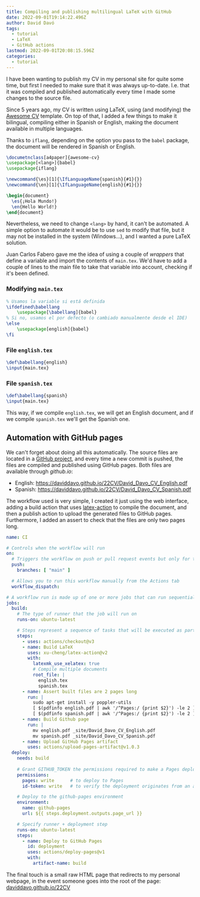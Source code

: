 ```yaml
---
title: Compiling and publishing multilingual LaTeX with GitHub
date: 2022-09-01T19:14:22.496Z
author: David Davó
tags:
  - tutorial
  - LaTeX
  - GitHub actions
lastmod: 2022-09-01T20:08:15.596Z
categories:
  - tutorial
---
```


I have been wanting to publish my CV in my personal site for quite some time, but first I needed
to make sure that it was always up-to-date. I.e. that it was compiled and published automatically
every time I made some changes to the source file.

Since 5 years ago, my CV is written using LaTeX, using (and modifying) the [Awesome CV](https://github.com/posquit0/Awesome-CV) template. On top of that, I added a few things to make it bilingual, compiling
either in Spanish or English, making the document available in multiple languages.

Thanks to `iflang`, depending on the option you pass to the `babel` package, the document will be rendered in Spanish or English.

```latex
\documetnclass[a4paper]{awesome-cv}
\usepackage[<lang>]{babel}
\usepackage{iflang}

\newcommand{\es}[1]{\IfLanguageName{spanish}{#1}{}}
\newcommand{\en}[1]{\IfLanguageName{english}{#1}{}}

\begin{document}
  \es{¡Hola Mundo!}
  \en{Hello World!}
\end{document}
```

Nevertheless, we need to change `<lang>` by hand, it can't be automated. A simple option to automate it
would be to use `sed` to modify that file, but it may not be installed in the system (Windows...), and I wanted a pure LaTeX solution.

Juan Carlos Fabero gave me the idea of using a couple of _wrappers_ that define a variable and import
the contents of `main.tex`. We'd have to add a couple of lines to the main file to take that
variable into account, checking if it's been defined.

### Modifying `main.tex`
```latex
% Usamos la variable si está definida
\ifdefined\babellang
    \usepackage[\babellang]{babel}
% Si no, usamos el por defecto (o cambiado manualmente desde el IDE)
\else
    \usepackage[english]{babel}
\fi
```

### File `english.tex`
```latex
\def\babellang{english}
\input{main.tex}
```

### File `spanish.tex`
```latex
\def\babellang{spanish}
\input{main.tex}
```

This way, if we compile `english.tex`, we will get an English document, and if we compile `spanish.tex` we'll get the Spanish one.

## Automation with GitHub pages

We can't forget about doing all this automatically. The source files are located in a [GitHub project](https://github.com/daviddavo/22CV), and every time a new commit is pushed, the files are compiled and published using GitHub pages. Both files are available through _github.io_:

- English: https://daviddavo.github.io/22CV/David_Davo_CV_English.pdf
- Spanish: https://daviddavo.github.io/22CV/David_Davo_CV_Spanish.pdf

The workflow used is very simple, I created it just using the web interface, adding a build action that uses [latex-action](https://github.com/marketplace/actions/github-action-for-latex) to compile the document, and then a publish action to upload the generated files to GitHub pages. Furthermore, I added an assert to check
that the files are only two pages long.

```yaml
name: CI

# Controls when the workflow will run
on:
  # Triggers the workflow on push or pull request events but only for the "main" branch
  push:
    branches: [ "main" ]

  # Allows you to run this workflow manually from the Actions tab
  workflow_dispatch:

# A workflow run is made up of one or more jobs that can run sequentially or in parallel
jobs:
  build:
    # The type of runner that the job will run on
    runs-on: ubuntu-latest

    # Steps represent a sequence of tasks that will be executed as part of the job
    steps:
      - uses: actions/checkout@v3
      - name: Build LaTeX
        uses: xu-cheng/latex-action@v2
        with:
          latexmk_use_xelatex: true
          # Compile multiple documents
          root_file: |
            english.tex
            spanish.tex
      - name: Assert built files are 2 pages long
        run: |
          sudo apt-get install -y poppler-utils
          [ $(pdfinfo english.pdf | awk '/^Pages:/ {print $2}') -le 2 ]
          [ $(pdfinfo spanish.pdf | awk '/^Pages:/ {print $2}') -le 2 ]
      - name: Build Github page
        run: |
          mv english.pdf _site/David_Davo_CV_English.pdf
          mv spanish.pdf _site/David_Davo_CV_Spanish.pdf
      - name: Upload GitHub Pages artifact
        uses: actions/upload-pages-artifact@v1.0.3
  deploy:
    needs: build
    
    # Grant GITHUB_TOKEN the permissions required to make a Pages deployment
    permissions:
      pages: write      # to deploy to Pages
      id-token: write   # to verify the deployment originates from an appropriate source

    # Deploy to the github-pages environment
    environment:
      name: github-pages
      url: ${{ steps.deployment.outputs.page_url }}

    # Specify runner + deployment step
    runs-on: ubuntu-latest
    steps:
      - name: Deploy to GitHub Pages
        id: deployment
        uses: actions/deploy-pages@v1
        with:
          artifact-name: build
```

The final touch is a small raw HTML page that redirects to my personal webpage, in the event someone
goes into the root of the page: [daviddavo.github.io/22CV](https://daviddavo.github.io/22CV)
